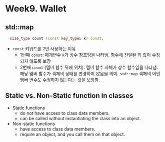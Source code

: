 # Week9. Wallet

## std::map
```cpp
  size_type count (const key_type& k) const;
```
- `const` 키워드를 2번 사용하는 이유
  - 1번째 `const`: 매개변수 `k`가 상수 참조임을 나타냄. 함수에 전달된 키 값이 수정되지 않도록 보장
  - 2번째 `count` (멤버 함수 뒤에 위치): 멤버 함수 자체가 상수 함수임을 나타냄. 해당 멤버 함수가 객체의 상태를 변경하지 않음을 의미. `std::map` 객체의 어떤 멤버 변수도 수정하지 않는다는 것을 보장함.

## Static vs. Non-Static function in classes
- Static functions
  - do not have access to class data members.
  - can be called without instantiating the class into an object.
- Non-static functions
  - have access to class data members.
  - require an object, and you call them on that object. 